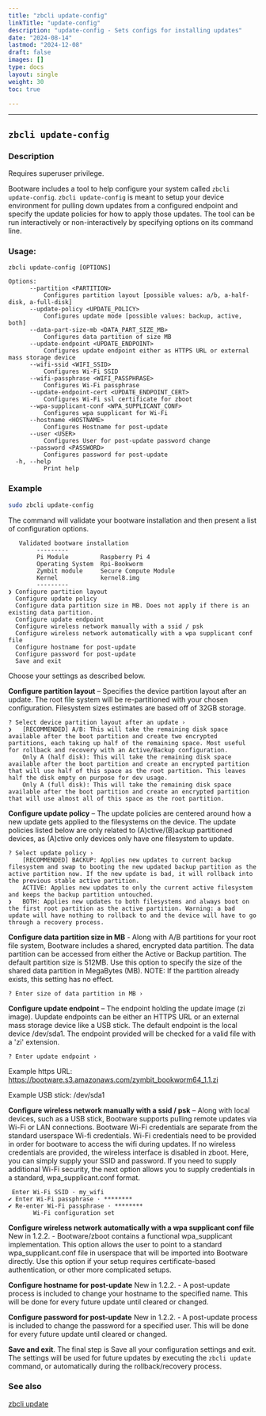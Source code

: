 ```yaml
---
title: "zbcli update-config"
linkTitle: "update-config"
description: "update-config - Sets configs for installing updates"
date: "2024-08-14"
lastmod: "2024-12-08"
draft: false
images: []
type: docs
layout: single
weight: 30
toc: true

---
```


-----

## `zbcli update-config`

### Description

Requires superuser privilege.

Bootware includes a tool to help configure your system called `zbcli update-config`. `zbcli update-config` is meant to setup your device environment for pulling down updates from a configured endpoint and specify the update policies for how to apply those updates. The tool can be run interactively or non-interactively by specifying options on its command line.

### Usage:
```
zbcli update-config [OPTIONS]

Options:
      --partition <PARTITION>
          Configures partition layout [possible values: a/b, a-half-disk, a-full-disk]
      --update-policy <UPDATE_POLICY>
          Configures update mode [possible values: backup, active, both]
      --data-part-size-mb <DATA_PART_SIZE_MB>
          Configures data partition of size MB
      --update-endpoint <UPDATE_ENDPOINT>
          Configures update endpoint either as HTTPS URL or external mass storage device
      --wifi-ssid <WIFI_SSID>
          Configures Wi-Fi SSID
      --wifi-passphrase <WIFI_PASSPHRASE>
          Configures Wi-Fi passphrase
      --update-endpoint-cert <UPDATE_ENDPOINT_CERT>
          Configures Wi-Fi ssl certificate for zboot
      --wpa-supplicant-conf <WPA_SUPPLICANT_CONF>
          Configures wpa supplicant for Wi-Fi
      --hostname <HOSTNAME>
          Configures Hostname for post-update
      --user <USER>
          Configures User for post-update password change
      --password <PASSWORD>
          Configures password for post-update
  -h, --help
          Print help
```

### Example 

```bash
sudo zbcli update-config
```

The command will validate your bootware installation and then present a list of configuration options.

```
   Validated bootware installation
        ---------
        Pi Module         Raspberry Pi 4
        Operating System  Rpi-Bookworm
        Zymbit module     Secure Compute Module
        Kernel            kernel8.img
        ---------
❯ Configure partition layout
  Configure update policy
  Configure data partition size in MB. Does not apply if there is an existing data partition.
  Configure update endpoint
  Configure wireless network manually with a ssid / psk
  Configure wireless network automatically with a wpa supplicant conf file
  Configure hostname for post-update
  Configure password for post-update
  Save and exit
```

Choose your settings as described below.

**Configure partition layout** – Specifies the device partition layout after an update. The root file system will be re-partitioned with your chosen configuration. Filesystem sizes estimates are based off of 32GB storage.

```
? Select device partition layout after an update ›
❯   [RECOMMENDED] A/B: This will take the remaining disk space available after the boot partition and create two encrypted partitions, each taking up half of the remaining space. Most useful for rollback and recovery with an Active/Backup configuration.
    Only A (half disk): This will take the remaining disk space available after the boot partition and create an encrypted partition that will use half of this space as the root partition. This leaves half the disk empty on purpose for dev usage.
    Only A (full disk): This will take the remaining disk space available after the boot partition and create an encrypted partition that will use almost all of this space as the root partition.
```

**Configure update policy** – The update policies are centered around how a new update gets applied to the filesystems on the device. The update policies listed below are only related to (A)ctive/(B)ackup partitioned devices, as (A)ctive only devices only have one filesystem to update.

```
? Select update policy ›
    [RECOMMENDED] BACKUP: Applies new updates to current backup filesystem and swap to booting the new updated backup partition as the active partition now. If the new update is bad, it will rollback into the previous stable active partition.
    ACTIVE: Applies new updates to only the current active filesystem and keeps the backup partition untouched.
❯   BOTH: Applies new updates to both filesystems and always boot on the first root partition as the active partition. Warning: a bad update will have nothing to rollback to and the device will have to go through a recovery process.
```

**Configure data partition size in MB** - Along with A/B partitions for your root file system, Bootware includes a shared, encrypted data partition. The data partition can be accessed from either the Active or Backup partition. The default partition size is 512MB. Use this option to specify the size of the shared data partition in MegaBytes (MB). NOTE: If the partition already exists, this setting has no effect.

```
? Enter size of data partition in MB ›
```

**Configure update endpoint** – The endpoint holding the update image (zi image). Uupdate endpoints can be either an HTTPS URL or an external mass storage device like a USB stick. The default endpoint is the local device /dev/sda1. The endpoint provided will be checked for a valid file with a 'zi' extension.

```
? Enter update endpoint ›
```

Example https URL: https://bootware.s3.amazonaws.com/zymbit_bookworm64_1.1.zi  

Example USB stick: /dev/sda1

**Configure wireless network manually with a ssid / psk** – Along with local devices, such as a USB stick, Bootware supports pulling remote updates via Wi-Fi or LAN connections. Bootware Wi-Fi credentials are separate from the standard userspace Wi-fi credentials.  Wi-Fi credentials need to be provided in order for bootware to access the wifi during updates. If no wireless credentials are provided, the wireless interface is disabled in zboot. Here, you can simply supply your SSID and password. If you need to supply additional Wi-Fi security, the next option allows you to supply credentials in a standard, wpa_supplicant.conf format.

```
 Enter Wi-Fi SSID · my_wifi
✔ Enter Wi-Fi passphrase · ********
✔ Re-enter Wi-Fi passphrase · ********
       Wi-Fi configuration set
```

**Configure wireless network automatically with a wpa supplicant conf file** New in 1.2.2. - Bootware/zboot contains a functional wpa_supplicant implementation. This option allows the user to point to a standard wpa_supplicant.conf file in userspace that will be imported into Bootware directly. Use this option if your setup requires certificate-based authentication, or other more complicated setups.

**Configure hostname for post-update** New in 1.2.2. - A post-update process is included to change your hostname to the specified name. This will be done for every future update until cleared or changed.

**Configure password for post-update** New in 1.2.2. - A post-update process is included to change the password for a specified user. This will be done for every future update until cleared or changed.

**Save and exit**. The final step is Save all your configuration settings and exit. The settings will be used for future updates by executing the `zbcli update` command, or automatically during the rollback/recovery process.

### See also
    
[zbcli update](../update)


